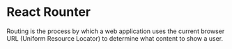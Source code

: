 # React Rounter

Routing is the process by which a web application uses the current browser URL (Uniform Resource Locator) to determine what content to show a user. 


